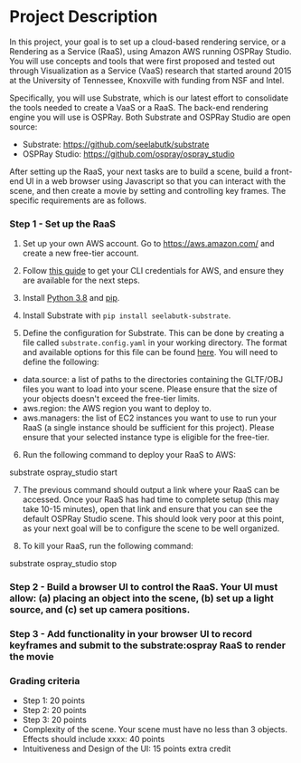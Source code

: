 # Project Description

In this project, your goal is to set up a cloud-based rendering service, or a Rendering as a Service (RaaS), using Amazon AWS running OSPRay Studio.
You will use concepts and tools that were first proposed and tested out through Visualization as a Service (VaaS) research that started around 2015 at the University of Tennessee, Knoxville with funding from NSF and Intel.

Specifically, you will use Substrate, which is our latest effort to consolidate the tools needed to create a VaaS or a RaaS. The back-end rendering engine you will use is OSPRay. Both Substrate and OSPRay Studio are open source:
  - Substrate: https://github.com/seelabutk/substrate
  - OSPRay Studio: https://github.com/ospray/ospray_studio

After setting up the RaaS, your next tasks are to build a scene, build a front-end UI in a web browser using Javascript so that you can interact with the scene, and then create a movie by setting and controlling key frames. The specific requirements are as follows.

### Step 1 - Set up the RaaS

1. Set up your own AWS account. Go to https://aws.amazon.com/ and create a new free-tier account.

2. Follow [this guide](https://docs.aws.amazon.com/singlesignon/latest/userguide/howtogetcredentials.html) to get your CLI credentials for AWS, and ensure they are available for the next steps.

3. Install [Python 3.8](https://www.python.org/) and [pip](https://pip.pypa.io/en/stable/).

4. Install Substrate with `pip install seelabutk-substrate`.

5. Define the configuration for Substrate. This can be done by creating a file called `substrate.config.yaml` in your working directory. The format and available options for this file can be found [here](https://github.com/seelabutk/substrate/blob/main/api/substrate.config.yaml). You will need to define the following:

  - data.source: a list of paths to the directories containing the GLTF/OBJ files you want to load into your scene. Please ensure that the size of your objects doesn't exceed the free-tier limits.
  - aws.region: the AWS region you want to deploy to.
  - aws.managers: the list of EC2 instances you want to use to run your RaaS (a single instance should be sufficient for this project). Please ensure that your selected instance type is eligible for the free-tier.

6. Run the following command to deploy your RaaS to AWS:

  substrate ospray_studio start

7. The previous command should output a link where your RaaS can be accessed. Once your RaaS has had time to complete setup (this may take 10-15 minutes), open that link and ensure that you can see the default OSPRay Studio scene.
This should look very poor at this point, as your next goal will be to configure the scene to be well organized.

8. To kill your RaaS, run the following command:

  substrate ospray_studio stop

### Step 2 - Build a browser UI to control the RaaS. Your UI must allow: (a) placing an object into the scene, (b) set up a light source, and (c) set up camera positions.

### Step 3 - Add functionality in your browser UI to record keyframes and submit to the substrate:ospray RaaS to render the movie

### Grading criteria

  - Step 1: 20 points
  - Step 2: 20 points
  - Step 3: 20 points
  - Complexity of the scene. Your scene must have no less than 3 objects. Effects should include xxxx: 40 points
  - Intuitiveness and Design of the UI: 15 points extra credit
